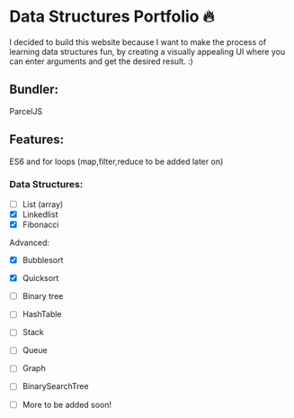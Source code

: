 # Data Structures Portfolio 🔥 #

I decided to build this website because I want to make the process of learning data structures fun, by creating a visually appealing UI where you can enter arguments and get the desired result. :)

## Bundler: ##

ParcelJS

## Features: ## 

ES6 and for loops (map,filter,reduce to be added later on)

### Data Structures: ###



- [ ] List (array)
- [x] Linkedlist
- [x] Fibonacci

Advanced: 

- [x] Bubblesort 
- [x] Quicksort
- [ ] Binary tree
- [ ] HashTable
- [ ] Stack
- [ ] Queue
- [ ] Graph
- [ ] BinarySearchTree
- [ ] More to be added soon!


 
 